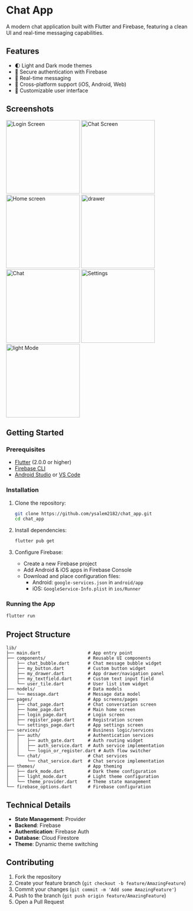 # Chat App

A modern chat application built with Flutter and Firebase, featuring a clean UI and real-time messaging capabilities.

## Features

- 🌓 Light and Dark mode themes
- 🔐 Secure authentication with Firebase
- 💬 Real-time messaging
- 📱 Cross-platform support (iOS, Android, Web)
- 🎨 Customizable user interface

## Screenshots

<p float="left">
  <img src="https://github.com/user-attachments/assets/1ab00436-b4a9-4c5e-8ac6-993d4217b049" width="200" alt="Login Screen"/>
  <img src="https://github.com/user-attachments/assets/04f9ffdc-141a-483d-834b-fcc1a9f44ec4" width="200" alt="Chat Screen"/>
  <img src="https://github.com/user-attachments/assets/82e8e26e-153f-46a8-afa8-fea30a4bdeeb" width="200" alt="Home screen"/>
  <img src="https://github.com/user-attachments/assets/e26bca29-3b22-4bd8-a435-c13045ffab45" width="200" alt="drawer"/>
  <img src="https://github.com/user-attachments/assets/804f23ab-873b-44e9-81c9-40dc4ae52c72" width="200" alt="Chat"/>
  <img src="https://github.com/user-attachments/assets/fe3e933e-28ab-466e-81c3-45c2c1c13e78" width="200" alt="Settings"/>
  <img src="https://github.com/user-attachments/assets/d6649551-24cf-414d-b923-212bebbac7dc" width="200" alt="light Mode"/>
</p>

## Getting Started

### Prerequisites

- [Flutter](https://flutter.dev/docs/get-started/install) (2.0.0 or higher)
- [Firebase CLI](https://firebase.google.com/docs/cli#install_the_firebase_cli)
- [Android Studio](https://developer.android.com/studio) or [VS Code](https://code.visualstudio.com/)

### Installation

1. Clone the repository:
   ```sh
   git clone https://github.com/ysalem2182/chat_app.git
   cd chat_app
   ```

2. Install dependencies:
   ```sh
   flutter pub get
   ```

3. Configure Firebase:
    - Create a new Firebase project
    - Add Android & iOS apps in Firebase Console
    - Download and place configuration files:
        - Android: `google-services.json` in `android/app`
        - iOS: `GoogleService-Info.plist` in `ios/Runner`

### Running the App

```sh
flutter run
```

## Project Structure

```
lib/
├── main.dart                  # App entry point
├── components/                # Reusable UI components
│   ├── chat_bubble.dart       # Chat message bubble widget
│   ├── my_button.dart         # Custom button widget
│   ├── my_drawer.dart         # App drawer/navigation panel
│   ├── my_textfield.dart      # Custom text input field
│   └── user_tile.dart         # User list item widget
├── models/                    # Data models
│   └── message.dart           # Message data model
├── pages/                     # App screens/pages
│   ├── chat_page.dart         # Chat conversation screen
│   ├── home_page.dart         # Main home screen
│   ├── login_page.dart        # Login screen
│   ├── register_page.dart     # Registration screen
│   └── settings_page.dart     # App settings screen
├── services/                  # Business logic/services
│   ├── auth/                  # Authentication services
│   │   ├── auth_gate.dart     # Auth routing widget
│   │   ├── auth_service.dart  # Auth service implementation
│   │   └── login_or_register.dart # Auth flow switcher
│   └── chat/                  # Chat services
│       └── chat_service.dart  # Chat service implementation
├── themes/                    # App theming
│   ├── dark_mode.dart         # Dark theme configuration
│   ├── light_mode.dart        # Light theme configuration
│   └── theme_provider.dart    # Theme state management
└── firebase_options.dart      # Firebase configuration
```

## Technical Details

- **State Management**: Provider
- **Backend**: Firebase
- **Authentication**: Firebase Auth
- **Database**: Cloud Firestore
- **Theme**: Dynamic theme switching

## Contributing

1. Fork the repository
2. Create your feature branch (`git checkout -b feature/AmazingFeature`)
3. Commit your changes (`git commit -m 'Add some AmazingFeature'`)
4. Push to the branch (`git push origin feature/AmazingFeature`)
5. Open a Pull Request

